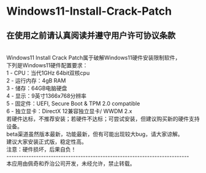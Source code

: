 # Windows11-Install-Crack-Patch
在使用之前请认真阅读并遵守用户许可协议条款
<br> 
--------------------------------------------------------------------------
<br> 
Windows11 Install Crack Patch属于破解Windows11硬件安装限制软件，
<br> 
下列是Windows11硬件配置要求：
<br>  
   1 - CPU：当代1GHz 64bit双核cpu
<br> 
   2 - 运行内存：4gB RAM
<br> 
   3 - 储存：64GB电脑硬盘
<br>
   4 - 显示：9英寸1366x768分辨率
<br>
   5 - 固定件：UEFI, Secure Boot & TPM 2.0 compatible
<br> 
   6 - 独立显卡：DirectX 12兼容独立显卡/ WWDM 2.x
<br> 
若硬件达标，不推荐安装；若硬件不达标；可尝试安装，但建议购买新的硬件支持设备。
<br> 
beta渠道虽然版本最新，功能最新，但有可能出现较大bug，请大家谅解。
<br> 
建议大家安装正式版，稳定性高。
<br> 
注意：硬件损坏，后果自负！
<br> 
--------------------------------------------------------------------------
<br> 
本应用由佩奇和乔治公司开发，未经允许，禁止转载。
